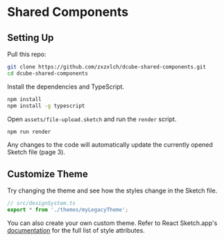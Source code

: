 # Shared Components

## Setting Up

Pull this repo:

```bash
git clone https://github.com/zxzxlch/dcube-shared-components.git
cd dcube-shared-components
```

Install the dependencies and TypeScript.

```bash
npm install
npm install -g typescript
```

Open `assets/file-upload.sketch` and run the `render` script.

```bash
npm run render
```

Any changes to the code will automatically update the currently opened Sketch file (page 3).

## Customize Theme

Try changing the theme and see how the styles change in the Sketch file.

```typescript
// src/designSystem.ts
export * from './themes/myLegacyTheme';
```

You can also create your own custom theme. Refer to React Sketch.app's [documentation](http://airbnb.io/react-sketchapp/docs/styling.html) for the full list of style attributes.
